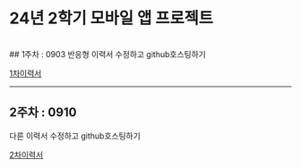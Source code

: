 # 24년 2학기 모바일 앱 프로젝트
<br>
## 1주차 : 0903
반응형 이력서 수정하고 github호스팅하기

[1차이력서](https://99jeonjongmin.github.io/hybrid/0903)

---
## 2주차 : 0910
다른 이력서 수정하고 github호스팅하기

[2차이력서](https://99jeonjongmin.github.io/hybrid/0910)

